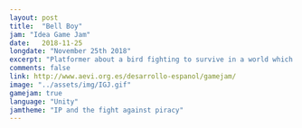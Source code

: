 ```yaml
---
layout: post
title:  "Bell Boy"
jam: "Idea Game Jam"
date:   2018-11-25
longdate: "November 25th 2018"
excerpt: "Platformer about a bird fighting to survive in a world which piracy might kill."
comments: false
link: http://www.aevi.org.es/desarrollo-espanol/gamejam/
image: "../assets/img/IGJ.gif"
gamejam: true
language: "Unity"
jamtheme: "IP and the fight against piracy"
---
```

